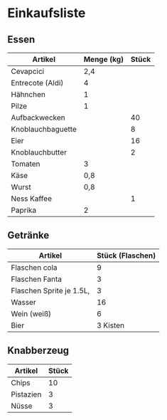 # Einkaufsliste

## Essen

| Artikel           | Menge (kg) | Stück |
| ----------------- | ---------- | ----- |
| Cevapcici         | 2,4        |       |
| Entrecote (Aldi)  | 4          |       |
| Hähnchen          | 1          |       |
| Pilze             | 1          |       |
| Aufbackwecken     |            | 40    |
| Knoblauchbaguette |            | 8     |
| Eier              |            | 16    |
| Knoblauchbutter   |            | 2     |
| Tomaten           | 3          |       |
| Käse              | 0,8        |       |
| Wurst             | 0,8        |       |
| Ness Kaffee       |            | 1     |
| Paprika           | 2          |       |

## Getränke

| Artikel                  | Stück (Flaschen) |
| ------------------------ | ---------------- |
| Flaschen cola            | 9                |
| Flaschen Fanta           | 3                |
| Flaschen Sprite je 1.5L, | 3                |
| Wasser                   | 16               |
| Wein (weiß)              | 6                |
| Bier                     | 3 Kisten         |

## Knabberzeug

| Artikel   | Stück |
| --------- | ----- |
| Chips     | 10    |
| Pistazien | 3     |
| Nüsse     | 3     |
